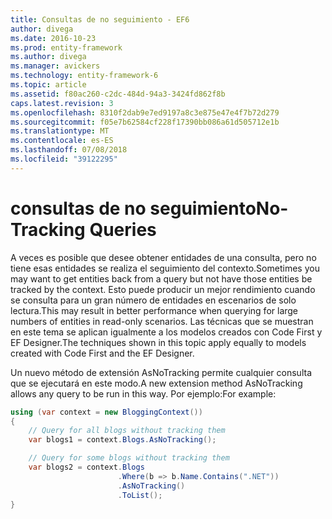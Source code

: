 ```yaml
---
title: Consultas de no seguimiento - EF6
author: divega
ms.date: 2016-10-23
ms.prod: entity-framework
ms.author: divega
ms.manager: avickers
ms.technology: entity-framework-6
ms.topic: article
ms.assetid: f80ac260-c2dc-484d-94a3-3424fd862f8b
caps.latest.revision: 3
ms.openlocfilehash: 8310f2dab9e7ed9197a8c3e875e47e4f7b72d279
ms.sourcegitcommit: f05e7b62584cf228f17390bb086a61d505712e1b
ms.translationtype: MT
ms.contentlocale: es-ES
ms.lasthandoff: 07/08/2018
ms.locfileid: "39122295"
---
```

# <a name="no-tracking-queries"></a><span data-ttu-id="009d4-102">consultas de no seguimiento</span><span class="sxs-lookup"><span data-stu-id="009d4-102">No-Tracking Queries</span></span>
<span data-ttu-id="009d4-103">A veces es posible que desee obtener entidades de una consulta, pero no tiene esas entidades se realiza el seguimiento del contexto.</span><span class="sxs-lookup"><span data-stu-id="009d4-103">Sometimes you may want to get entities back from a query but not have those entities be tracked by the context.</span></span> <span data-ttu-id="009d4-104">Esto puede producir un mejor rendimiento cuando se consulta para un gran número de entidades en escenarios de solo lectura.</span><span class="sxs-lookup"><span data-stu-id="009d4-104">This may result in better performance when querying for large numbers of entities in read-only scenarios.</span></span> <span data-ttu-id="009d4-105">Las técnicas que se muestran en este tema se aplican igualmente a los modelos creados con Code First y EF Designer.</span><span class="sxs-lookup"><span data-stu-id="009d4-105">The techniques shown in this topic apply equally to models created with Code First and the EF Designer.</span></span>  

<span data-ttu-id="009d4-106">Un nuevo método de extensión AsNoTracking permite cualquier consulta que se ejecutará en este modo.</span><span class="sxs-lookup"><span data-stu-id="009d4-106">A new extension method AsNoTracking allows any query to be run in this way.</span></span> <span data-ttu-id="009d4-107">Por ejemplo:</span><span class="sxs-lookup"><span data-stu-id="009d4-107">For example:</span></span>  

``` csharp
using (var context = new BloggingContext())
{
    // Query for all blogs without tracking them
    var blogs1 = context.Blogs.AsNoTracking();

    // Query for some blogs without tracking them
    var blogs2 = context.Blogs
                        .Where(b => b.Name.Contains(".NET"))
                        .AsNoTracking()
                        .ToList();
}
```  

